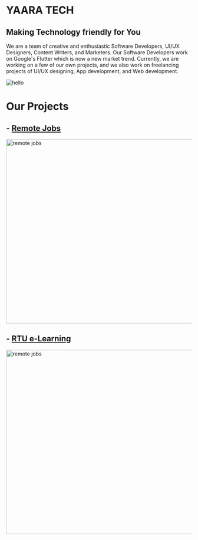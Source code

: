 # YAARA TECH

## Making Technology friendly for You

We are a team of creative and enthusiastic Software Developers, UI/UX Designers, Content Writers, and Marketers. Our Software Developers work on Google's Flutter which is now a new market trend. Currently, we are working on a few of our own projects, and we also work on freelancing projects of UI/UX designing, App development, and Web development.
  

![hello](https://sdk.bitmoji.com/render/panel/6ce76d26-9c7a-4fd2-8675-f5d4225363d6-d11d3cab-f00b-40ab-867e-160358cd9ec6-v1.png?transparent=1&palette=1)

# Our Projects

## - [Remote Jobs](https://play.google.com/store/apps/details?id=com.yaaratech.remote.jobs)

<img src="https://user-images.githubusercontent.com/64513385/138897052-693b2fb0-b277-4c71-b33f-f955e4b1bd2d.png" alt="remote jobs" width="1000" height="500">

## - [RTU e-Learning](https://play.google.com/store/apps/details?id=com.rtu.elearning.app.yaaratech)

<img src="https://user-images.githubusercontent.com/64513385/138896821-c526405e-bae4-4e7b-91e4-00d8d7c3ca44.png" alt="remote jobs" width="1000" height="500">

